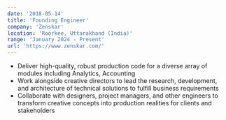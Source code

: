 ```yaml
---
date: '2018-05-14'
title: 'Founding Engineer'
company: 'Zenskar'
location: 'Roorkee, Uttarakhand (India)'
range: 'January 2024 - Present'
url: 'https://www.zenskar.com/'
---
```


- Deliver high-quality, robust production code for a diverse array of modules including Analytics, Accounting
- Work alongside creative directors to lead the research, development, and architecture of technical solutions to fulfill business requirements
- Collaborate with designers, project managers, and other engineers to transform creative concepts into production realities for clients and stakeholders

